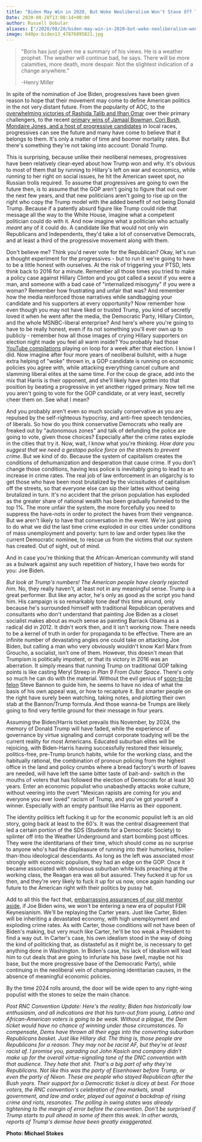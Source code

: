 ```yaml
---
title: "Biden May Win in 2020, But Woke Neoliberalism Won't Stave Off Trumpism For Long"
Date: 2020-08-28T13:08:14+00:00
author: Russell Dobular
aliases: ["/2020/08/28/biden-may-win-in-2020-but-woke-neoliberalism-wont-stave-off-trumpism-for-long"]
image: 640px-biden13_47876895821.jpg
---
```


> "Boris has just given me a summary of his views. He is a weather prophet. The weather will continue bad, he says. There will be more calamities, more death, more despair. Not the slightest indication of a change anywhere."
> 
> -Henry Miller

In spite of the nomination of Joe Biden, progressives have been given reason to hope that their movement may come to define American politics in the not very distant future. From the popularity of AOC, to the [overwhelming victories of Rashida Talib and Ilhan Omar](https://www.huffpost.com/entry/the-squad-members-win-democratic-primaries-reelection_n_5f33771fc5b64cc99fdfca65) over their primary challengers, to the recent [primary wins of Jamaal Bowman, Cori Bush, Mondaire Jones, and a host of progressive candidates](https://www.nytimes.com/2020/08/05/us/politics/election-primary-results.html) in local races, progressives can see the future and many have come to believe that it belongs to them. It's only a matter of time and boomer mortality rates. But there's something they're not taking into account: Donald Trump.

This is surprising, because unlike their neoliberal nemeses, progressives have been relatively clear-eyed about how Trump won and why. It's obvious to most of them that by running to Hillary's left on war and economics, while running to her right on social issues, he hit the American sweet spot, no Russian trolls required. To assume that progressives are going to own the future then, is to assume that the GOP aren't going to figure that out over the next few years, and that new politicians aren't going to rise up on the right who copy the Trump model with the added benefit of not being Donald Trump. Because if a patently absurd figure like Trump could ride that message all the way to the White House, imagine what a competent politician could do with it. And now imagine what a politician who actually *meant* any of it could do. A candidate like that would not only win Republicans and Independents, they'd take a lot of conservative Democrats, and at least a third of the progressive movement along with them.

Don't believe me? Think you'd never vote for the Republican? Okay, let's run a thought experiment for the progressives - but to run it we're going to have to be a little honest with ourselves. At the risk of triggering your PTSD, lets think back to 2016 for a minute. Remember all those times you tried to make a policy case against Hillary Clinton and you got called a sexist if you were a man, and someone with a bad case of "internalized misogyny" if you were a woman? Remember how frustrating and unfair that was? And remember how the media reinforced those narratives while sandbagging your candidate and his supporters at every opportunity? Now remember how even though you may not have liked or trusted Trump, you kind of secretly loved it when he went after the media, the Democratic Party, Hillary Clinton, and the whole MSNBC-liberal enterprise? And here's where you're going to have to be really honest, even if its not something you'll ever own up to publicly - remember how all those images of crying Hillary supporters on election night made you feel all warm inside? You probably had those [YouTube compilations](https://www.youtube.com/watch?v=9fK1aiy1lpY) playing on loop for a week after that election. I know I did. Now imagine after four more years of neoliberal bullshit, with a huge extra helping of "woke" thrown in, a GOP candidate is running on economic policies you agree with, while attacking everything cancel culture and slamming liberal elites at the same time. For the coup de grace, add into the mix that Harris is their opponent, and she'll likely have gotten into that position by beating a progressive in yet another rigged primary. Now tell me you aren't going to vote for the GOP candidate, or at very least, secretly cheer them on. See what I mean? 

And you probably aren't even so much socially conservative as you are repulsed by the self-righteous hypocrisy, and anti-free speech tendencies, of liberals. So how do you think conservative Democrats who really are freaked out by "autonomous zones" and talk of defunding the police are going to vote, given those choices? Especially after the crime rates explode in the cities that try it. Now, wait, I know what you're thinking. *How dare you suggest that we need a gestapo police force on the streets to prevent crime*. But we kind of do. Because the system of capitalism creates the conditions of dehumanization and desperation that cause crime. If you don't change those conditions, having less police is inevitably going to lead to an increase in crime rates. The real job of law enforcement in an oligarchy is to get those who have been most brutalized by the vicissitudes of capitalism off the streets, so that everyone else can sip their lattes without being brutalized in turn. It's no accident that the prison population has exploded as the greater share of national wealth has been gradually funneled to the top 1%. The more unfair the system, the more forcefully you need to suppress the have-nots in order to protect the haves from their vengeance. But we aren't likely to have that conversation in the event. We're just going to do what we did the last time crime exploded in our cities under conditions of mass unemployment and poverty: turn to law and order types like the current Democratic nominee, to rescue us from the victims that our system has created. Out of sight, out of mind. 

And in case you're thinking that the African-American community will stand as a bulwark against any such repetition of history, I have two words for you: Joe Biden. 

*But look at Trump's numbers! The American people have clearly rejected him.* No, they really haven't, at least not in any meaningful sense. Trump is a great performer. But like any actor, he's only as good as the script you hand him. His campaign is so remarkably tone deaf this time around, only because he's surrounded himself with traditional Republican operatives and consultants who don't understand that painting Joe Biden as a closet socialist makes about as much sense as painting Barrack Obama as a radical did in 2012. It didn't work then, and it isn't working now. There needs to be a kernel of truth in order for propaganda to be effective. There are an infinite number of devastating angles one could take on attacking Joe Biden, but calling a man who very obviously wouldn't know Karl Marx from Groucho, a socialist, isn't one of them. However, this doesn't mean that Trumpism is politically impotent, or that its victory in 2016 was an aberration. It simply means that running Trump on traditional GOP talking points is like casting Meryl Streep in *Plan 9 From Outer Space*. There's only so much he can do with the material. Without the evil genius of [soon-to-be felon](https://www.kcrw.com/news/shows/lrc-presents-all-the-presidents-lawyers/bannon-arrested-at-sea) Steve Bannon to guide him, he seems to have no idea of what the basis of his own appeal was, or how to recapture it. But smarter people on the right have surely been watching, taking notes, and plotting their own stab at the Bannon/Trump formula. And those wanna-be Trumps are likely going to find very fertile ground for their message in four years.

Assuming the Biden/Harris ticket prevails this November, by 2024, the memory of Donald Trump will have faded, while the experience of governance by virtue signaling and corrupt corporate toadying will be the current reality for most Americans. Educated suburban elites will be rejoicing, with Biden-Harris having successfully restored their leisurely, politics-free, pre-Trump brunch habits, while for the working class, and the habitually rational, the combination of pronoun policing from the highest office in the land and policy crumbs where a bread factory's worth of loaves are needed, will have left the same bitter taste of bait-and- switch in the mouths of voters that has followed the election of Democrats for at least 30 years. Enter an economic populist who unabashedly attacks woke culture, without veering into the overt "Mexican rapists are coming for you and everyone you ever loved" racism of Trump, and you've got yourself a winner. Especially with an empty pantsuit like Harris as their opponent.

The identity politics left fucking it up for the economic populist left is an old story, going back at least to the 60's. It was the central disagreement that led a certain portion of the SDS (Students for a Democratic Society) to splinter off into the Weather Underground and start bombing post offices. They were the identitarians of their time, which should come as no surprise to anyone who's had the displeasure of running into their humorless, holier-than-thou ideological descendants. As long as the left was associated most strongly with economic populism, they had an edge on the GOP. Once it became associated with obnoxious suburban white kids preaching at the working class, the Reagan era was all but assured. They fucked it up for us then, and they're very likely to fuck it up for us now, once again handing our future to the American right with their politics by pussy hat.  

Add to all this the fact that, [embarrassing assurances of our old mentor aside](https://www.vox.com/2020/8/18/21373190/bernie-sanders-progressive-case-for-joe-biden-democratic-national-convention-transcript), if Joe Biden wins, we won't be entering a new era of populist FDR Keynesianism. We'll be replaying the Carter years. Just like Carter, Biden will be inheriting a devastated economy, with high unemployment and exploding crime rates. As with Carter, those conditions will not have been of Biden's making, but very much like Carter, he'll be too weak a President to find a way out. In Carter's case, his own idealism stood in the way of doing the kind of politicking that, as distasteful as it might be, is necessary to get anything done in Washington. In Biden's case, his lack of idealism will lead him to cut deals that are going to infuriate his base (well, maybe not *his* base, but the more progressive base of the Democratic Party), while continuing in the neoliberal vein of championing identitarian causes, in the absence of meaningful economic policies. 

By the time 2024 rolls around, the door will be wide open to any right-wing populist with the stones to seize the main chance.

*Post RNC Convention Update: Here's the reality; Biden has historically low enthusiasm, and all indications are that his turn-out from young, Latino and African-American voters is going to be weak. Without a plague, the Dem ticket would have no chance of winning under those circumstances. To compensate, Dems have thrown all their eggs into the converting suburban Republicans basket. Just like Hillary did. The thing is, those people are Republicans for a reason. They may not be racist AF, but they're at least racist af. I promise you, parading out John Kasich and company didn't make up for the overall virtue-signaling tone of the DNC convention with that audience. They hate that shit. That's a big part of why they're Republicans. Not like this was the party of Eisenhower before Trump, or even the party of Nixon. These are people who stayed Republican after the Bush years. Their support for a Democratic ticket is dicey at best. For those voters, the RNC convention's celebration of free markets, small government, and law and order, played out against a backdrop of rising crime and riots, resonates. The polling in swing states was already tightening to the margin of error before the convention. Don't be surprised if Trump starts to pull ahead in some of them this week. In other words, reports of Trump's demise have been greatly exaggerated.*

**Photo: Michael Stokes**
